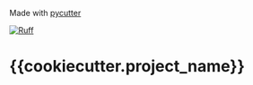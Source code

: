 Made with [pycutter](http://github.com/mrhallak/pycutter)

[![Ruff](https://img.shields.io/endpoint?url=https://raw.githubusercontent.com/astral-sh/ruff/main/assets/badge/v2.json)](https://github.com/astral-sh/ruff)

# {{cookiecutter.project_name}}
